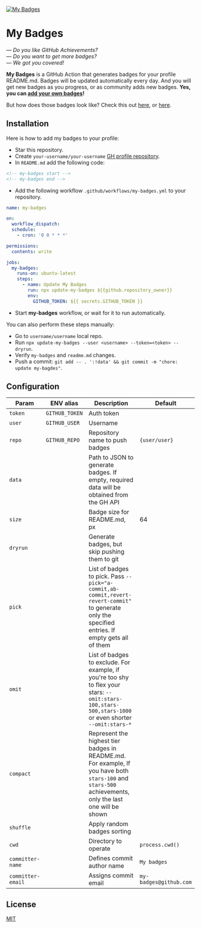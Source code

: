 <a href="https://github.com/my-badges/my-badges"><img src=".github/my-badges.png" alt="My Badges"></a>

# My Badges

— _Do you like GitHub Achievements?_  
— _Do you want to get more badges?_  
— _We got you covered!_

**My Badges** is a GitHub Action that generates badges for your profile README.md.
Badges will be updated automatically every day. And you will get new badges as you progress, or
as community adds new badges. **Yes, you can [add your own badges](CONTRIBUTING.md)!**

But how does those badges look like? Check this out [here](https://github.com/antonmedv),
or [here](https://github.com/antongolub).

## Installation

Here is how to add my badges to your profile:

- Star this repository.
- Create `your-username/your-username` [GH profile repository](https://docs.github.com/en/account-and-profile/setting-up-and-managing-your-github-profile/customizing-your-profile/managing-your-profile-readme).
- In `README.md` add the following code:

```html
<!-- my-badges start -->
<!-- my-badges end -->
```

- Add the following workflow `.github/workflows/my-badges.yml` to your repository.

```yaml
name: my-badges

on:
  workflow_dispatch:
  schedule:
    - cron: '0 0 * * *'

permissions:
  contents: write

jobs:
  my-badges:
    runs-on: ubuntu-latest
    steps:
      - name: Update My Badges
        run: npx update-my-badges ${{github.repository_owner}}
        env:
          GITHUB_TOKEN: ${{ secrets.GITHUB_TOKEN }}
```

- Start **my-badges** workflow, or wait for it to run automatically.

You can also perform these steps manually:
- Go to `username/username` local repo.
- Run `npx update-my-badges --user <username> --token=<token> --dryrun`.
- Verify `my-badges` and `readme.md` changes.
- Push a commit: `git add -- . ':!data' && git commit -m "chore: update my-bagdes"`.

## Configuration

| Param             | ENV alias      | Description                                                                                                                                             | Default                |
|-------------------|----------------|---------------------------------------------------------------------------------------------------------------------------------------------------------|------------------------|
| `token`           | `GITHUB_TOKEN` | Auth token                                                                                                                                              |                        |
| `user`            | `GITHUB_USER`  | Username                                                                                                                                                |                        |
| `repo`            | `GITHUB_REPO`  | Repository name to push badges                                                                                                                          | `{user/user}`          |
| `data`            |                | Path to JSON to generate badges. If empty, required data will be obtained from the GH API                                                               |                        |
| `size`            |                | Badge size for README.md, px                                                                                                                            | 64                     |
| `dryrun`          |                | Generate badges, but skip pushing them to git                                                                                                           |                        |
| `pick`            |                | List of badges to pick. Pass `--pick="a-commit,ab-commit,revert-revert-commit"` to generate only the specified entries. If empty gets all of them       |                        |
| `omit`            |                | List of badges to exclude. For example, if you're too shy to flex your stars: `--omit:stars-100,stars-500,stars-1000` or even shorter `--omit:stars-*`  |                        |
| `compact`         |                | Represent the highest tier badges in README.md. For example, If you have both `stars-100` and `stars-500` achievements, only the last one will be shown |                        |
| `shuffle`         |                | Apply random badges sorting                                                                                                                             |                        |
| `cwd`             |                | Directory to operate                                                                                                                                    | `process.cwd()`        |
| `committer-name`  |                | Defines commit author name                                                                                                                              | `My badges`            |
| `committer-email` |                | Assigns commit email                                                                                                                                    | `my-badges@github.com` |

## License

[MIT](LICENSE)
